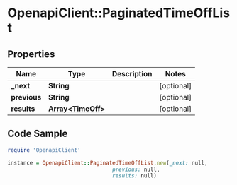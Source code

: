 # OpenapiClient::PaginatedTimeOffList

## Properties

Name | Type | Description | Notes
------------ | ------------- | ------------- | -------------
**_next** | **String** |  | [optional] 
**previous** | **String** |  | [optional] 
**results** | [**Array&lt;TimeOff&gt;**](TimeOff.md) |  | [optional] 

## Code Sample

```ruby
require 'OpenapiClient'

instance = OpenapiClient::PaginatedTimeOffList.new(_next: null,
                                 previous: null,
                                 results: null)
```


